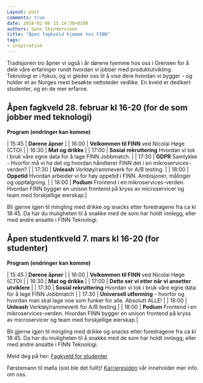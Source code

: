 ```yaml
---
Layout: post
comments: true
date: 2018-02-06 15:14:30+0100
authors: Gunn Skinderviken
title: "Åpen fagkveld hjemme hos FINN"
tags:
- inspiration
---
```


Tradisjonen tro åpner vi også i år dørene hjemme hos oss i Grensen for å dele våre erfaringer rundt hvordan vi jobber med produktutvikling. Teknologi er i fokus, og vi gleder oss til å vise dere hvordan vi bygger - og holder et av Norges mest besøkte nettsteder vedlike.​​​​​​​ En kveld er dedikert studenter, og en de mer erfarne. 

## Åpen fagkveld 28. februar kl 16-20 (for de som jobber med teknologi)
**Program (endringer kan komme)**

| 15:45 | **Dørene åpner** | 
| 16:00 | **Velkommen til FINN** ved Nicolai Høge (CTO) |
| 16:30 | **Mat og drikke** |
| 17:00 | **Sosial rekruttering** Hvordan vi tok i bruk våre egne data for å lage FINN Jobbmatch. |
| 17:30 | **GDPR** Samtykke - Hvorfor må vi ha det og hvordan håndterer FINN det i en mikroservices-verden? |
| 17:30 | **Unleash** Verktøy/rammeverk for A/B testing. |
| 18:00 | **Oppetid** Hvordan arbeider vi for høy oppetid i FINN. Ambisjoner, målinger og oppfølgning. |
| 18:00 | **Podium** Frontend i en mikroservices-verden. Hvordan FINN bygger en unison frontend på kryss av microservicer og team med forskjellige eierskap.|	
	
Bli gjerne igjen til mingling med drikke og snacks etter foredragene fra ca kl 18:45. Da har du muligheten til å snakke med de som har holdt innlegg, eller med andre ansatte i FINN Teknologi.


## Åpen studentkveld 7. mars kl 16-20 (for studenter)
**Program (endringer kan komme)**

| 15:45 | **Dørene åpner** | 
| 16:00 | **Velkommen til FINN** ved Nicolai Høge (CTO) |
| 16:30 | **Mat og drikke** |
| 17:00 | **Dette ser vi etter når vi ansetter utviklere** | 
| 17:30 | **Sosial rekruttering** Hvordan vi tok i bruk våre egne data for å lage FINN Jobbmatch |
| 17:30 | **Universell utforming** - hvorfor og hvordan man skal lage noe som funker for alle. Absolutt ALLE! |
| 18:00 | **Unleash** Verktøy/rammeverk for A/B testing |
| 18:00 | **Podium** Frontend i en mikroservices-verden. Hvordan FINN bygger en unison frontend på kryss av microservicer og team med forskjellige eierskap.|

Bli gjerne igjen til mingling med drikke og snacks etter foredragene fra ca kl 18:45. Da har du muligheten til å snakke med de som har holdt innlegg, eller med andre ansatte i FINN Teknologi.

Meld deg på her: [Fagkveld for studenter](http://docs.google.com/forms/d/e/1FAIpQLSesDvsuZz9_eSDdjL1_BlxhGER0Gdur9PbAOG4Gf6wCcAxPKA/viewform?usp=sf_link)

Førstemann til mølla (sist ble det fullt)!
[Karrieresiden](http://jobbifinn.finn.no/) vår inneholder mer info om oss.